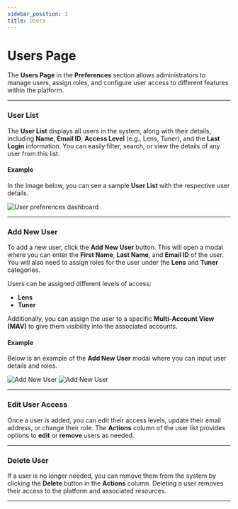 ```yaml
---
sidebar_position: 1
title: Users
---
```


# Users Page

The **Users Page** in the **Preferences** section allows administrators to manage users, assign roles, and configure user access to different features within the platform.

---

### User List

The **User List** displays all users in the system, along with their details, including **Name**, **Email ID**, **Access Level** (e.g., Lens, Tuner), and the **Last Login** information. You can easily filter, search, or view the details of any user from this list.

#### Example

In the image below, you can see a sample **User List** with the respective user details.

<div style={{ textAlign: 'center' }}>
  <img src="/img/preferences/preferences-user-dashboard.png" alt="User preferences dashboard" />
</div>

---

### Add New User

To add a new user, click the **Add New User** button. This will open a modal where you can enter the **First Name**, **Last Name**, and **Email ID** of the user. You will also need to assign roles for the user under the **Lens** and **Tuner** categories.

Users can be assigned different levels of access:

- **Lens**
- **Tuner**

Additionally, you can assign the user to a specific **Multi-Account View (MAV)** to give them visibility into the associated accounts.

#### Example

Below is an example of the **Add New User** modal where you can input user details and roles.

<div style={{ display: 'flex', justifyContent: 'center', gap: '20px' }}>
  <img src="/img/preferences/adduser-1.png" alt="Add New User" style={{ maxWidth: '45%', height: 'auto' }} />
  <img src="/img/preferences/adduser-2.png" alt="Add New User" style={{ maxWidth: '45%', height: 'auto' }} />
</div>

---

### Edit User Access

Once a user is added, you can edit their access levels, update their email address, or change their role. The **Actions** column of the user list provides options to **edit** or **remove** users as needed.

---

### Delete User

If a user is no longer needed, you can remove them from the system by clicking the **Delete** button in the **Actions** column. Deleting a user removes their access to the platform and associated resources.

---
